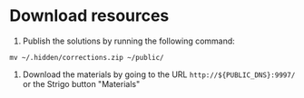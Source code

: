 
# Download resources

1. Publish the solutions by running the following command:

```shell
mv ~/.hidden/corrections.zip ~/public/
```

1. Download the materials by going to the URL `http://${PUBLIC_DNS}:9997/` or the Strigo button "Materials"
